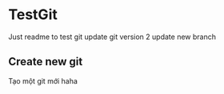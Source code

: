 # TestGit
Just readme to test git
update git version 2
update new branch

## Create new git
Tạo một git mới haha


